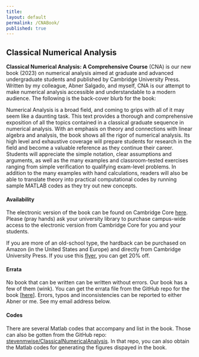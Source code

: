 ```yaml
---
title:
layout: default
permalink: /CNABook/
published: true
---
```


## Classical Numerical Analysis

**Classical Numerical Analysis: A Comprehensive Course** (CNA) is our new book (2023) on numerical analysis aimed at graduate and advanced undergraduate students and published by Cambridge University Press. Written by my colleague, Abner Salgado, and myself, CNA is our attempt to make numerical analysis accessible and understandable to a modern audience. The following is the back-cover blurb for the book:

Numerical Analysis is a broad field, and coming to grips with all of it may seem like a daunting task. This text provides a thorough and comprehensive exposition of all the topics contained in a classical graduate sequence in numerical analysis. With an emphasis on theory and connections with linear algebra and analysis, the book shows all the rigor of numerical analysis. Its high level and exhaustive coverage will prepare students for research in the field and become a valuable reference as they continue their career. Students will appreciate the simple notation, clear assumptions and arguments, as well as the many examples and classroom-tested exercises ranging from simple verification to qualifying exam-level problems. In addition to the many examples with hand calculations, readers will also be able to translate theory into practical computational codes by running sample MATLAB codes as they try out new concepts.

#### Availability

The electronic version of the book can be found on Cambridge Core [here](https://doi.org/10.1017/9781108942607). Please (pray hands) ask your university library to purchase campus-wide access to the electronic version from Cambridge Core for you and your students.

If you are more of an old-school type, the hardback can be purchased on Amazon (in the United States and Europe) and directly from Cambridge University Press. If you use this [flyer](https://github.com/stevenmwise/stevenmwise.github.io/blob/8b6bc0dcfdbc4a208ff90f45166a198f84b50bb9/files/flyer.pdf), you can get 20% off.

#### Errata

No book that can be written can be written without errors. Our book has a few of them (wink). You can get the errata file from the GitHub repo for the book [[here](https://github.com/stevenmwise/ClassicalNumericalAnalysis/errata)]. Errors, typos and inconsistencies can be reported to either Abner or me. See my email address below.

#### Codes

There are several Matlab codes that accompany and list in the book. Those can also be gotten from the GitHub repo: [stevenmwise/ClassicalNumericalAnalysis](https://github.com/stevenmwise/ClassicalNumericalAnalysis). In that repo, you can also obtain the Matlab codes for generating the figures dispayed in the book.
